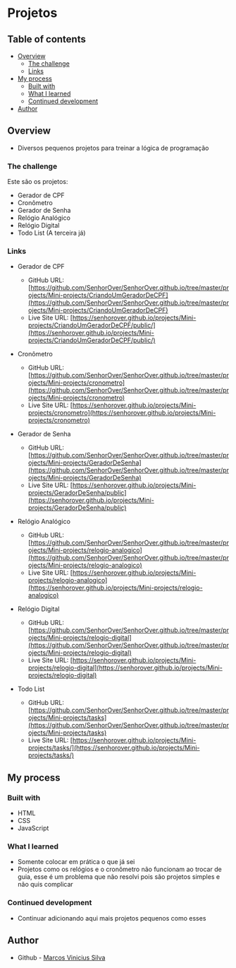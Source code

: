 # Projetos

## Table of contents

- [Overview](#overview)
  - [The challenge](#the-challenge)
  - [Links](#links)
- [My process](#my-process)
  - [Built with](#built-with)
  - [What I learned](#what-i-learned)
  - [Continued development](#continued-development)
- [Author](#author)

## Overview

- Diversos pequenos projetos para treinar a lógica de programação

### The challenge

Este são os projetos:

- Gerador de CPF
- Cronômetro
- Gerador de Senha
- Relógio Analógico
- Relógio Digital
- Todo List (A terceira já)

### Links

- Gerador de CPF
    - GitHub URL: [https://github.com/SenhorOver/SenhorOver.github.io/tree/master/projects/Mini-projects/CriandoUmGeradorDeCPF](https://github.com/SenhorOver/SenhorOver.github.io/tree/master/projects/Mini-projects/CriandoUmGeradorDeCPF)
    - Live Site URL: [https://senhorover.github.io/projects/Mini-projects/CriandoUmGeradorDeCPF/public/](https://senhorover.github.io/projects/Mini-projects/CriandoUmGeradorDeCPF/public/)

- Cronômetro
    - GitHub URL: [https://github.com/SenhorOver/SenhorOver.github.io/tree/master/projects/Mini-projects/cronometro](https://github.com/SenhorOver/SenhorOver.github.io/tree/master/projects/Mini-projects/cronometro)
    - Live Site URL: [https://senhorover.github.io/projects/Mini-projects/cronometro](https://senhorover.github.io/projects/Mini-projects/cronometro)

- Gerador de Senha
    - GitHub URL: [https://github.com/SenhorOver/SenhorOver.github.io/tree/master/projects/Mini-projects/GeradorDeSenha](https://github.com/SenhorOver/SenhorOver.github.io/tree/master/projects/Mini-projects/GeradorDeSenha)
    - Live Site URL: [https://senhorover.github.io/projects/Mini-projects/GeradorDeSenha/public](https://senhorover.github.io/projects/Mini-projects/GeradorDeSenha/public)

- Relógio Analógico
    - GitHub URL: [https://github.com/SenhorOver/SenhorOver.github.io/tree/master/projects/Mini-projects/relogio-analogico](https://github.com/SenhorOver/SenhorOver.github.io/tree/master/projects/Mini-projects/relogio-analogico)
    - Live Site URL: [https://senhorover.github.io/projects/Mini-projects/relogio-analogico](https://senhorover.github.io/projects/Mini-projects/relogio-analogico)

- Relógio Digital
    - GitHub URL: [https://github.com/SenhorOver/SenhorOver.github.io/tree/master/projects/Mini-projects/relogio-digital](https://github.com/SenhorOver/SenhorOver.github.io/tree/master/projects/Mini-projects/relogio-digital)
    - Live Site URL: [https://senhorover.github.io/projects/Mini-projects/relogio-digital](https://senhorover.github.io/projects/Mini-projects/relogio-digital)

- Todo List
    - GitHub URL: [https://github.com/SenhorOver/SenhorOver.github.io/tree/master/projects/Mini-projects/tasks](https://github.com/SenhorOver/SenhorOver.github.io/tree/master/projects/Mini-projects/tasks)
    - Live Site URL: [https://senhorover.github.io/projects/Mini-projects/tasks/](https://senhorover.github.io/projects/Mini-projects/tasks/)

## My process

### Built with

- HTML
- CSS
- JavaScript

### What I learned

- Somente colocar em prática o que já sei
- Projetos como os relógios e o cronômetro não funcionam ao trocar de guia, esse é um problema que não resolvi pois são projetos simples e não quis complicar

### Continued development

- Continuar adicionando aqui mais projetos pequenos como esses

## Author

- Github - [Marcos Vinicius Silva](https://github.com/SenhorOver)
